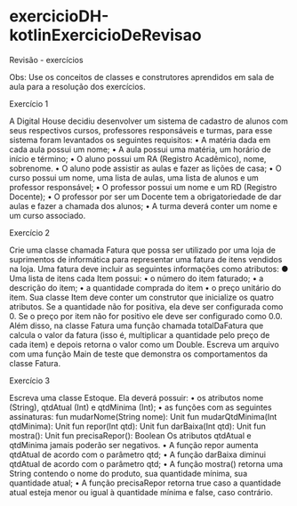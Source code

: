 # exercicioDH-kotlinExercicioDeRevisao


Revisão - exercícios

Obs: Use os conceitos de classes e construtores aprendidos em sala de aula para a resolução dos
exercícios.

Exercício 1

A Digital House decidiu desenvolver um sistema de cadastro de alunos com seus respectivos cursos,
professores responsáveis e turmas, para esse sistema foram levantados os seguintes requisitos:
• A matéria dada em cada aula possui um nome;
• A aula possui uma matéria, um horário de início e término;
• O aluno possui um RA (Registro Acadêmico), nome, sobrenome.
• O aluno pode assistir as aulas e fazer as lições de casa;
• O curso possui um nome, uma lista de aulas, uma lista de alunos e um professor responsável;
• O professor possui um nome e um RD (Registro Docente);
• O professor por ser um Docente tem a obrigatoriedade de dar aulas e fazer a chamada dos alunos;
• A turma deverá conter um nome e um curso associado.


Exercício 2

Crie uma classe chamada Fatura que possa ser utilizado por uma loja de
suprimentos de informática para representar uma fatura de itens vendidos na loja.
Uma fatura deve incluir as seguintes informações como atributos:
● Uma lista de itens cada Item possui:
• o número do item faturado;
• a descrição do item;
• a quantidade comprada do item
• o preço unitário do item.
Sua classe Item deve conter um construtor que inicialize os quatro atributos. Se a
quantidade não for positiva, ela deve ser configurada como 0. Se o preço por item não
for positivo ele deve ser configurado como 0.0.
Além disso, na classe Fatura uma função chamada totalDaFatura que calcula o valor da
fatura (isso é, multiplicar a quantidade pelo preço de cada item) e depois retorna o valor
como um Double.
Escreva um arquivo com uma função Main de teste que demonstra os comportamentos da classe
Fatura.


Exercício 3

Escreva uma classe Estoque. Ela deverá possuir:
• os atributos nome (String), qtdAtual (Int) e qtdMinima (Int);
• as funções com as seguintes assinaturas:
fun mudarNome(String nome): Unit
fun mudarQtdMinima(Int qtdMinima): Unit
fun repor(Int qtd): Unit
fun darBaixa(Int qtd): Unit
fun mostra(): Unit
fun precisaRepor(): Boolean
Os atributos qtdAtual e qtdMinima jamais poderão ser negativos.
• A função repor aumenta qtdAtual de acordo com o parâmetro qtd;
• A função darBaixa diminui qtdAtual de acordo com o parâmetro qtd;
• A função mostra() retorna uma String contendo o nome do produto, sua
quantidade mínima, sua quantidade atual;
• A função precisaRepor retorna true caso a quantidade atual esteja menor ou igual
à quantidade mínima e false, caso contrário.

